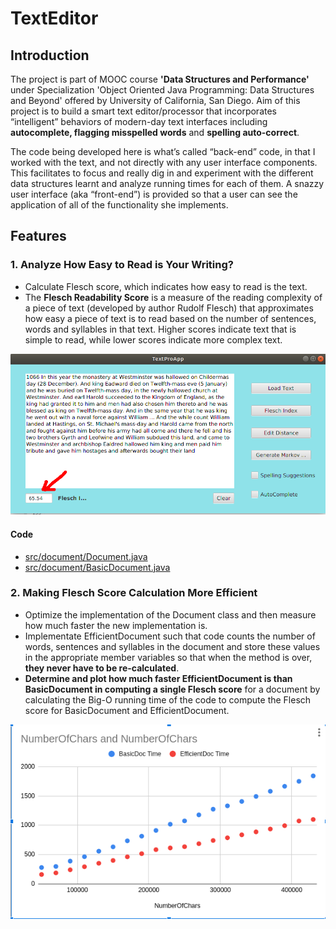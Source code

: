 # TextEditor

## Introduction
The project is part of MOOC course **'Data Structures and Performance'** under Specialization 'Object Oriented Java Programming: Data Structures and Beyond' offered by University of California, San Diego. 
Aim of this project is to build a smart text editor/processor that incorporates “intelligent” behaviors of modern-day text interfaces including **autocomplete, flagging misspelled words** and **spelling auto-correct**. 

The code being developed here is what’s called “back-end” code, in that I worked with the text, and not directly with any user interface components. This facilitates to focus and really dig in and experiment with the different data structures learnt and analyze running times for each of them. A snazzy user interface (aka “front-end”) is provided so that a user can see the application of all of the functionality she implements.

## Features

### 1. Analyze How Easy to Read is Your Writing?
- Calculate Flesch score, which indicates how easy to read is the text. 
- The **Flesch Readability Score** is a measure of the reading complexity of a piece of text (developed by author Rudolf Flesch) that approximates how easy a piece of text is to read based on the number of sentences, words and syllables in that text. Higher scores indicate text that is simple to read, while lower scores indicate more complex text.

![](https://github.com/jitendrabhamare/TextEditor/blob/master/img/moocTextEditor-Flesch-score.png)

#### Code
- [src/document/Document.java](https://github.com/jitendrabhamare/TextEditor/blob/master/src/document/Document.java)
- [src/document/BasicDocument.java](https://github.com/jitendrabhamare/TextEditor/blob/master/src/document/BasicDocument.java)

### 2. Making Flesch Score Calculation More Efficient
- Optimize the implementation of the Document class and then measure how much faster the new implementation is.
-  Implementate EfficientDocument such that code counts the number of words, sentences and syllables in the document and store these values in the appropriate member variables so that when the method is over, **they never have to be re-calculated**.
-  **Determine and plot how much faster EfficientDocument is than BasicDocument in computing a single Flesch score** for a document by calculating the Big-O running time of the code to compute the Flesch score for BasicDocument and EfficientDocument.

<kbd>![](https://github.com/jitendrabhamare/TextEditor/blob/master/img/BasicDoc-vs-EffDoc.png)</kbd>
